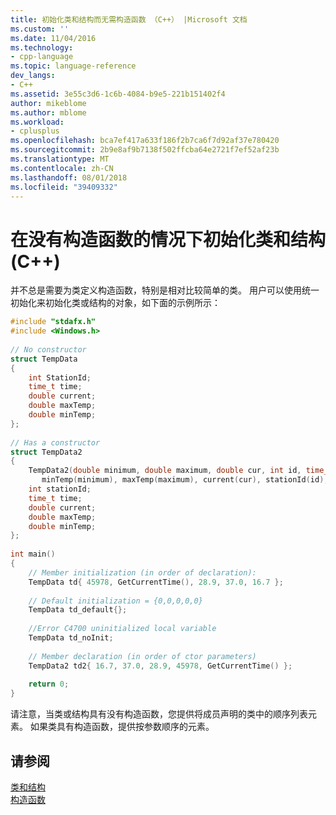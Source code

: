 ```yaml
---
title: 初始化类和结构而无需构造函数 （C++） |Microsoft 文档
ms.custom: ''
ms.date: 11/04/2016
ms.technology:
- cpp-language
ms.topic: language-reference
dev_langs:
- C++
ms.assetid: 3e55c3d6-1c6b-4084-b9e5-221b151402f4
author: mikeblome
ms.author: mblome
ms.workload:
- cplusplus
ms.openlocfilehash: bca7ef417a633f186f2b7ca6f7d92af37e780420
ms.sourcegitcommit: 2b9e8af9b7138f502ffcba64e2721f7ef52af23b
ms.translationtype: MT
ms.contentlocale: zh-CN
ms.lasthandoff: 08/01/2018
ms.locfileid: "39409332"
---
```

# <a name="initializing-classes-and-structs-without-constructors-c"></a>在没有构造函数的情况下初始化类和结构 (C++)
并不总是需要为类定义构造函数，特别是相对比较简单的类。 用户可以使用统一初始化来初始化类或结构的对象，如下面的示例所示：  
  
```cpp 
#include "stdafx.h"  
#include <Windows.h>  
  
// No constructor  
struct TempData  
{  
    int StationId;  
    time_t time;  
    double current;  
    double maxTemp;  
    double minTemp;  
};  
  
// Has a constructor  
struct TempData2  
{  
    TempData2(double minimum, double maximum, double cur, int id, time_t t) :  
       minTemp(minimum), maxTemp(maximum), current(cur), stationId(id), time(t) {}  
    int stationId;  
    time_t time;  
    double current;  
    double maxTemp;  
    double minTemp;  
};  
  
int main()  
{  
    // Member initialization (in order of declaration):  
    TempData td{ 45978, GetCurrentTime(), 28.9, 37.0, 16.7 };  
  
    // Default initialization = {0,0,0,0,0}  
    TempData td_default{};  
  
    //Error C4700 uninitialized local variable  
    TempData td_noInit;  
  
    // Member declaration (in order of ctor parameters)  
    TempData2 td2{ 16.7, 37.0, 28.9, 45978, GetCurrentTime() };  
  
    return 0;  
}  
```  
  
 请注意，当类或结构具有没有构造函数，您提供将成员声明的类中的顺序列表元素。 如果类具有构造函数，提供按参数顺序的元素。  
  
## <a name="see-also"></a>请参阅  
 [类和结构](../cpp/classes-and-structs-cpp.md)   
 [构造函数](../cpp/constructors-cpp.md)